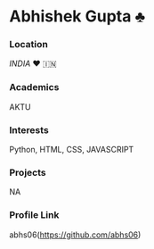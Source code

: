 # Abhishek Gupta :clubs:

### Location

_INDIA_ :hearts: :india:

### Academics

AKTU

### Interests

Python, HTML, CSS, JAVASCRIPT

### Projects

NA

### Profile Link

abhs06(https://github.com/abhs06)
